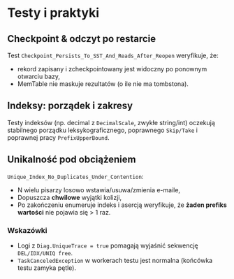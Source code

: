 # Testy i praktyki

## Checkpoint & odczyt po restarcie

Test `Checkpoint_Persists_To_SST_And_Reads_After_Reopen` weryfikuje, że:
- rekord zapisany i zcheckpointowany jest widoczny po ponownym otwarciu bazy,
- MemTable nie maskuje rezultatów (o ile nie ma tombstona).

## Indeksy: porządek i zakresy

Testy indeksów (np. decimal z `DecimalScale`, zwykłe string/int) oczekują stabilnego porządku leksykograficznego, poprawnego `Skip/Take` i poprawnej pracy `PrefixUpperBound`.

## Unikalność pod obciążeniem

`Unique_Index_No_Duplicates_Under_Contention`:
- N wielu pisarzy losowo wstawia/usuwa/zmienia e-maile,
- Dopuszcza **chwilowe** wyjątki kolizji,
- Po zakończeniu enumeruje indeks i asercją weryfikuje, że **żaden prefiks wartości** nie pojawia się > 1 raz.

### Wskazówki
- Logi z `Diag.UniqueTrace = true` pomagają wyjaśnić sekwencję `DEL/IDX/UNIQ free`.
- `TaskCanceledException` w workerach testu jest normalna (końcówka testu zamyka pętle).
